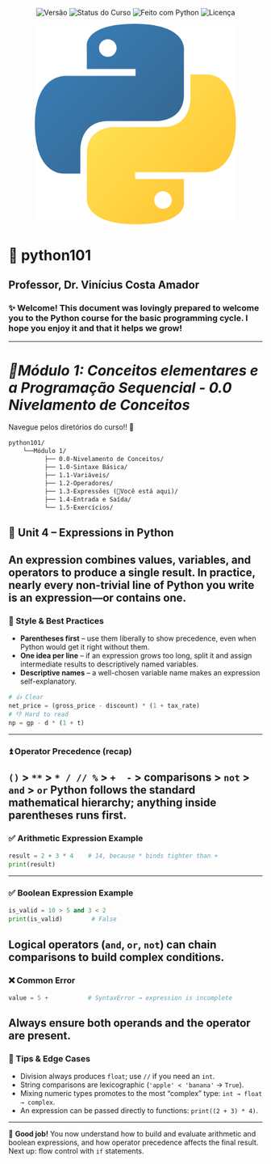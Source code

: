 <p align="center">
  <img src="https://img.shields.io/badge/versão-1.0-blue" alt="Versão">
  <img src="https://img.shields.io/badge/status-em%20desenvolvimento-yellow" alt="Status do Curso">
  <img src="https://img.shields.io/badge/feito%20com-Python%203.x-blue?logo=python&logoColor=white" alt="Feito com Python">
  <img src="https://img.shields.io/badge/licença-MIT-green" alt="Licença">
</p>

<p align="center">
  <img src="assets/banner_python101.png" width="400" alt="Python101 Logo">
</p>

# 🐍 python101
## Professor, Dr. Vinícius Costa Amador 
### ✨ Welcome! This document was lovingly prepared to welcome you to the Python course for the basic programming cycle. I hope you enjoy it and that it helps we grow! 
---
# *📘Módulo 1: Conceitos elementares e a Programação Sequencial - 0.0 Nivelamento de Conceitos*
Navegue pelos diretórios do curso!! 📍
```
python101/
    └──Módulo 1/
          ├── 0.0-Nivelamento de Conceitos/
          ├── 1.0-Sintaxe Básica/
          ├── 1.1-Variáveis/
          ├── 1.2-Operadores/
          ├── 1.3-Expressões (📍Você está aqui)/
          ├── 1.4-Entrada e Saída/
          └── 1.5-Exercícios/
```

## 🐍 Unit 4 – Expressions in Python
An **expression** combines values, variables, and operators to produce a single result. In practice, nearly every non-trivial line of Python you write is an expression—or contains one.
---
### 🎯 Style & Best Practices
* **Parentheses first** – use them liberally to show precedence, even when Python would get it right without them.
* **One idea per line** – if an expression grows too long, split it and assign intermediate results to descriptively named variables.
* **Descriptive names** – a well-chosen variable name makes an expression self-explanatory.
```python
# 👍 Clear
net_price = (gross_price - discount) * (1 + tax_rate)
# 👎 Hard to read
np = gp - d * (1 + t)
```
---
### ⏫ Operator Precedence (recap)
`()` **>** `**` **>** `* / // %` **>** `+  -` **>** comparisons **>** `not` **>** `and` **>** `or`
Python follows the standard mathematical hierarchy; anything inside parentheses runs first.
---
### ✅ Arithmetic Expression Example
```python
result = 2 + 3 * 4    # 14, because * binds tighter than +
print(result)
```
---
### ✅ Boolean Expression Example
```python
is_valid = 10 > 5 and 3 < 2
print(is_valid)        # False
```
Logical operators (`and`, `or`, `not`) can chain comparisons to build complex conditions.
---
### ❌ Common Error
```python
value = 5 +           # SyntaxError → expression is incomplete
```
Always ensure both operands and the operator are present.
---
### 🚩 Tips & Edge Cases
* Division always produces `float`; use `//` if you need an `int`.
* String comparisons are lexicographic (`'apple' < 'banana'` → `True`).
* Mixing numeric types promotes to the most “complex” type: `int → float → complex`.
* An expression can be passed directly to functions: `print((2 + 3) * 4)`.
---
🎉 **Good job!** You now understand how to build and evaluate arithmetic and boolean expressions, and how operator precedence affects the final result. Next up: flow control with `if` statements.
